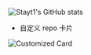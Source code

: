 
<!---
- 👋 Hi, I’m @stayt1
- 👀 I’m interested in ...
- 🌱 I’m currently learning ...
- 💞️ I’m looking to collaborate on ...
- 📫 How to reach me ...
stayt1/stayt1 is a ✨ special ✨ repository because its `README.md` (this file) appears on your GitHub profile.
You can click the Preview link to take a look at your changes.
--->

![Stayt1's GitHub stats](https://github-readme-stats.vercel.app/api/?username=stayt1&show_icons=true&title_color=fff&icon_color=79ff97&text_color=9f9f9f&bg_color=151515)

- 自定义 repo 卡片

![Customized Card](https://github-readme-stats.vercel.app/api/pin?username=stayt1&repo=github-readme-stats&title_color=fff&icon_color=f9f9f9&text_color=9f9f9f&bg_color=151515)


